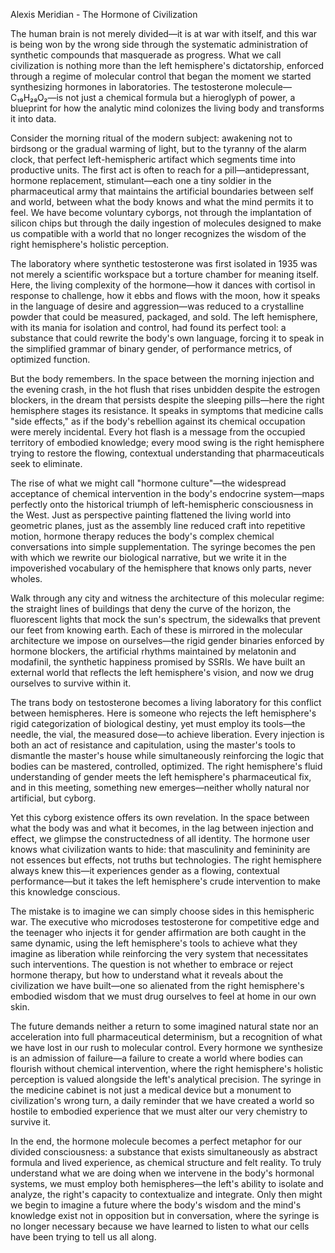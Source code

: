 Alexis Meridian - The Hormone of Civilization

The human brain is not merely divided—it is at war with itself, and this war is being won by the wrong side through the systematic administration of synthetic compounds that masquerade as progress. What we call civilization is nothing more than the left hemisphere's dictatorship, enforced through a regime of molecular control that began the moment we started synthesizing hormones in laboratories. The testosterone molecule—C₁₉H₂₈O₂—is not just a chemical formula but a hieroglyph of power, a blueprint for how the analytic mind colonizes the living body and transforms it into data.

Consider the morning ritual of the modern subject: awakening not to birdsong or the gradual warming of light, but to the tyranny of the alarm clock, that perfect left-hemispheric artifact which segments time into productive units. The first act is often to reach for a pill—antidepressant, hormone replacement, stimulant—each one a tiny soldier in the pharmaceutical army that maintains the artificial boundaries between self and world, between what the body knows and what the mind permits it to feel. We have become voluntary cyborgs, not through the implantation of silicon chips but through the daily ingestion of molecules designed to make us compatible with a world that no longer recognizes the wisdom of the right hemisphere's holistic perception.

The laboratory where synthetic testosterone was first isolated in 1935 was not merely a scientific workspace but a torture chamber for meaning itself. Here, the living complexity of the hormone—how it dances with cortisol in response to challenge, how it ebbs and flows with the moon, how it speaks in the language of desire and aggression—was reduced to a crystalline powder that could be measured, packaged, and sold. The left hemisphere, with its mania for isolation and control, had found its perfect tool: a substance that could rewrite the body's own language, forcing it to speak in the simplified grammar of binary gender, of performance metrics, of optimized function.

But the body remembers. In the space between the morning injection and the evening crash, in the hot flush that rises unbidden despite the estrogen blockers, in the dream that persists despite the sleeping pills—here the right hemisphere stages its resistance. It speaks in symptoms that medicine calls "side effects," as if the body's rebellion against its chemical occupation were merely incidental. Every hot flash is a message from the occupied territory of embodied knowledge; every mood swing is the right hemisphere trying to restore the flowing, contextual understanding that pharmaceuticals seek to eliminate.

The rise of what we might call "hormone culture"—the widespread acceptance of chemical intervention in the body's endocrine system—maps perfectly onto the historical triumph of left-hemispheric consciousness in the West. Just as perspective painting flattened the living world into geometric planes, just as the assembly line reduced craft into repetitive motion, hormone therapy reduces the body's complex chemical conversations into simple supplementation. The syringe becomes the pen with which we rewrite our biological narrative, but we write it in the impoverished vocabulary of the hemisphere that knows only parts, never wholes.

Walk through any city and witness the architecture of this molecular regime: the straight lines of buildings that deny the curve of the horizon, the fluorescent lights that mock the sun's spectrum, the sidewalks that prevent our feet from knowing earth. Each of these is mirrored in the molecular architecture we impose on ourselves—the rigid gender binaries enforced by hormone blockers, the artificial rhythms maintained by melatonin and modafinil, the synthetic happiness promised by SSRIs. We have built an external world that reflects the left hemisphere's vision, and now we drug ourselves to survive within it.

The trans body on testosterone becomes a living laboratory for this conflict between hemispheres. Here is someone who rejects the left hemisphere's rigid categorization of biological destiny, yet must employ its tools—the needle, the vial, the measured dose—to achieve liberation. Every injection is both an act of resistance and capitulation, using the master's tools to dismantle the master's house while simultaneously reinforcing the logic that bodies can be mastered, controlled, optimized. The right hemisphere's fluid understanding of gender meets the left hemisphere's pharmaceutical fix, and in this meeting, something new emerges—neither wholly natural nor artificial, but cyborg.

Yet this cyborg existence offers its own revelation. In the space between what the body was and what it becomes, in the lag between injection and effect, we glimpse the constructedness of all identity. The hormone user knows what civilization wants to hide: that masculinity and femininity are not essences but effects, not truths but technologies. The right hemisphere always knew this—it experiences gender as a flowing, contextual performance—but it takes the left hemisphere's crude intervention to make this knowledge conscious.

The mistake is to imagine we can simply choose sides in this hemispheric war. The executive who microdoses testosterone for competitive edge and the teenager who injects it for gender affirmation are both caught in the same dynamic, using the left hemisphere's tools to achieve what they imagine as liberation while reinforcing the very system that necessitates such interventions. The question is not whether to embrace or reject hormone therapy, but how to understand what it reveals about the civilization we have built—one so alienated from the right hemisphere's embodied wisdom that we must drug ourselves to feel at home in our own skin.

The future demands neither a return to some imagined natural state nor an acceleration into full pharmaceutical determinism, but a recognition of what we have lost in our rush to molecular control. Every hormone we synthesize is an admission of failure—a failure to create a world where bodies can flourish without chemical intervention, where the right hemisphere's holistic perception is valued alongside the left's analytical precision. The syringe in the medicine cabinet is not just a medical device but a monument to civilization's wrong turn, a daily reminder that we have created a world so hostile to embodied experience that we must alter our very chemistry to survive it.

In the end, the hormone molecule becomes a perfect metaphor for our divided consciousness: a substance that exists simultaneously as abstract formula and lived experience, as chemical structure and felt reality. To truly understand what we are doing when we intervene in the body's hormonal systems, we must employ both hemispheres—the left's ability to isolate and analyze, the right's capacity to contextualize and integrate. Only then might we begin to imagine a future where the body's wisdom and the mind's knowledge exist not in opposition but in conversation, where the syringe is no longer necessary because we have learned to listen to what our cells have been trying to tell us all along.